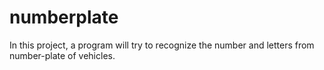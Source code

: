 # numberplate
In this project, a program will try to recognize the number and letters from number-plate of vehicles. 
